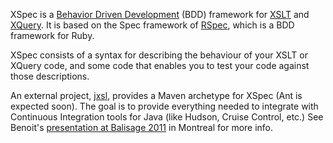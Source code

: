 XSpec is a [Behavior Driven Development](http://en.wikipedia.org/wiki/Behavior_Driven_Development) (BDD) framework for [XSLT](http://www.w3.org/TR/xslt20) and [XQuery](http://www.w3.org/TR/xquery). It is based on the Spec framework of [RSpec](http://rspec.info/), which is a BDD framework for Ruby.

XSpec consists of a syntax for describing the behaviour of your XSLT or XQuery code, and some code that enables you to test your code against those descriptions.

An external project, [jxsl](http://code.google.com/p/jxsl/), provides a Maven archetype for XSpec (Ant is expected soon).  The goal is to provide everything needed to integrate with Continuous Integration tools for Java (like Hudson, Cruise Control, etc.)  See Benoit's [presentation at Balisage 2011](http://www.balisage.net/Proceedings/vol7/html/Mercier01/BalisageVol7-Mercier01.html) in Montreal for more info.